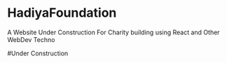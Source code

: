 # HadiyaFoundation
A Website Under Construction For Charity building using React and Other WebDev Techno


#Under Construction
